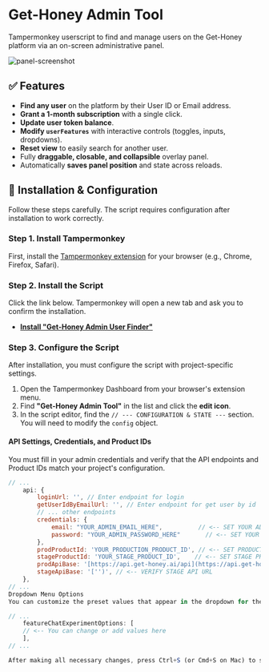 # Get-Honey Admin Tool

Tampermonkey userscript to find and manage users on the Get-Honey platform via an on-screen administrative panel.

![panel-screenshot]([https://i.imgur.com/uR13r4m.png](https://img.icons8.com/?size=100&id=U3kAAvzmMybK&format=png&color=000000))

## ✅ Features

- **Find any user** on the platform by their User ID or Email address.
- **Grant a 1-month subscription** with a single click.
- **Update user token balance**.
- **Modify `userFeatures`** with interactive controls (toggles, inputs, dropdowns).
- **Reset view** to easily search for another user.
- Fully **draggable, closable, and collapsible** overlay panel.
- Automatically **saves panel position** and state across reloads.

## 🔗 Installation & Configuration

Follow these steps carefully. The script requires configuration after installation to work correctly.

### Step 1. Install Tampermonkey
First, install the [Tampermonkey extension](https://www.tampermonkey.net/) for your browser (e.g., Chrome, Firefox, Safari).

### Step 2. Install the Script
Click the link below. Tampermonkey will open a new tab and ask you to confirm the installation.

- **[Install "Get-Honey Admin User Finder"](https://raw.githubusercontent.com/bohdan-gen-tech/GH-admin-tool/main/get-honey-admin-tool.user.js)**

### Step 3. Configure the Script
After installation, you must configure the script with project-specific settings.

1.  Open the Tampermonkey Dashboard from your browser's extension menu.
2.  Find **"Get-Honey Admin Tool"** in the list and click the **edit icon**.
3.  In the script editor, find the `// --- CONFIGURATION & STATE ---` section. You will need to modify the `config` object.

#### API Settings, Credentials, and Product IDs
You must fill in your admin credentials and verify that the API endpoints and Product IDs match your project's configuration.

```javascript
// ...
    api: {
        loginUrl: '', // Enter endpoint for login
        getUserIdByEmailUrl: '', // Enter endpoint for get user by id
        // ... other endpoints
        credentials: {
            email: "YOUR_ADMIN_EMAIL_HERE",          // <-- SET YOUR ADMIN EMAIL
            password: "YOUR_ADMIN_PASSWORD_HERE"       // <-- SET YOUR ADMIN PASSWORD
        },
        prodProductId: 'YOUR_PRODUCTION_PRODUCT_ID', // <-- SET PRODUCTION PRODUCT ID
        stageProductId: 'YOUR_STAGE_PRODUCT_ID',    // <-- SET STAGE PRODUCT ID
        prodApiBase: '[https://api.get-honey.ai/api](https://api.get-honey.ai/api)',    
        stageApiBase: '['')', // <-- VERIFY STAGE API URL
    },
// ...
Dropdown Menu Options
You can customize the preset values that appear in the dropdown for the FeatureChatExperiment field.

// ...
    featureChatExperimentOptions: [
    // <-- You can change or add values here
    ],
// ...

After making all necessary changes, press Ctrl+S (or Cmd+S on Mac) to save the script. It is now fully configured and ready to use.
